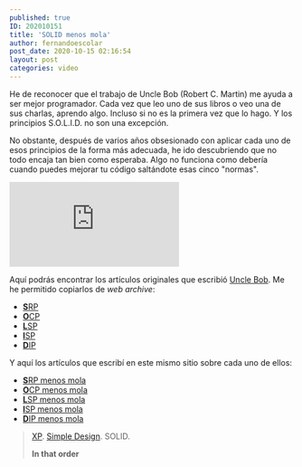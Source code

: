 ```yaml
---
published: true
ID: 202010151
title: 'SOLID menos mola'
author: fernandoescolar
post_date: 2020-10-15 02:16:54
layout: post
categories: video
---
```

He de reconocer que el trabajo de Uncle Bob (Robert C. Martin) me ayuda a ser mejor programador. Cada vez que leo uno de sus libros o veo una de sus charlas, aprendo algo. Incluso si no es la primera vez que lo hago. Y los principios S.O.L.I.D. no son una excepción<!--break-->.

No obstante, después de varios años obsesionado con aplicar cada uno de esos principios de la forma más adecuada, he ido descubriendo que no todo encaja tan bien como esperaba. Algo no funciona como debería cuando puedes mejorar tu código saltándote esas cinco "normas".

<iframe class="youtube" src="https://www.youtube.com/embed/hR-f67BE6Po" frameborder="0" allow="accelerometer; autoplay; encrypted-media; gyroscope; picture-in-picture" allowfullscreen></iframe>

Aquí podrás encontrar los artículos originales que escribió [Uncle Bob](https://twitter.com/unclebobmartin). Me he permitido copiarlos de *web archive*:

- [**S**RP](/public/uploads/solid/srp.pdf)
- [**O**CP](/public/uploads/solid/ocp.pdf)
- [**L**SP](/public/uploads/solid/lsp.pdf)
- [**I**SP](/public/uploads/solid/isp.pdf)
- [**D**IP](/public/uploads/solid/dip.pdf)

Y aquí los artículos que escribí en este mismo sitio sobre cada uno de ellos:

- [**S**RP menos mola](/2020/09/16/solid-menos-mola-s/)
- [**O**CP menos mola](/2020/09/23/solid-menos-mola-o/)
- [**L**SP menos mola](/2020/09/30/solid-menos-mola-l/)
- [**I**SP menos mola](/2020/10/06/solid-menos-mola-i/)
- [**D**IP menos mola](/2020/10/14/solid-menos-mola-d/)

> [XP](https://martinfowler.com/bliki/ExtremeProgramming.html). [Simple Design](https://martinfowler.com/bliki/BeckDesignRules.html). SOLID.
>
> **In that order**
